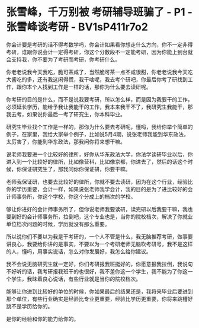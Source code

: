 # 张雪峰，千万别被 考研辅导班骗了 - P1 - 张雪峰谈考研 - BV1sP411r7o2

你会计要是考研的话不得考数学吗，你会计如果看你想走什么方向，你不一定非得考研，谁跟你说会计一定得考研，你这个分数段不一定能考研，因为你能上到台就会支持我，你不要为了考研而考研，你考研什么。

你老老说我今天我吃，脆可茶咸了，当然脆可茶一点不咸很甜，你老老说我今天吃大酱吃的多，还有我这闲得慌，我干啥呢，我去考个研吧，你最后你考了研找到工作，跟你本个人找到工作是一样的话，那你为什么要去读研呢。

你考研的目的是什么，而不是说我要考研，所以怎么样，而是因为我要干的工作，必须延长学历，能给予我让我能干的工作，我本来我干不了，我研究生我能干，那我去考，如果说你最后一考了研究生，你本科毕业。

研究生毕业找个工作是一样的，那你为什么要去考研呢，懂吗，我给你举个简单的例子，在家里，我给大家举个例子，比如说5月4期，说张老师我能到华东政法，太厉害了，你能到华东政法，那我问你将来想干嘛。

说老师我要进一个比较好的律所，好你从华东政法大学，你法学读研毕业以后，你进入到一个比较好的律所，比如像营科，比如像京都，你进去了，然后的话这个时候，你保证研究生了，那我问你你保证研，你要干嘛。

老师我保证研，也要去比较好的律所，你就不要去读研，因为在这个行业，经验比你的学历重要，会计一样，如果说张老师我学会计，我的目的是为了进比较好的会计师事务所，你这个学校，你这个分成上的档次的学校。

够让你进好的会计师事务所了，但你说老师我要读研，读完研以后我要干嘛，我也要到好的会计师事务所，拉倒吧，这个专业也是，当你的院校档次，解决了你就业单位档次问题的时候，学历就没有那么重要。

所以说你们不要以为我是干考研的，一个人不管是什么，我无脑推荐考研，做事要讲良心，我要给你讲的是事实，不要以为一个考研老师无脑吹考研号，我不是这样的人，懂吗，用事实说话，怎么对你发展好，我怎么给你建议。

我不会说无脑研究生就一定好，你们考研报我班挺好的，你愿意报我拉倒，我说句不好听的话，我考研报我班干的也很好，我不差你这一个学生，我不能为了你这一个学生，我昧着良心说话，有些行业就是当你的院校档次。

能够让你进到比较好的单位的时候，你如果最后的结果还是，我将来毕业后要进到那个单位，有些行业确实是经验比专业更重要，经验比学历更重要，你将来跳槽好跳不是学历给你的。

是你的经验和你的能力给你的。